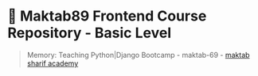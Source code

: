 # :book: Maktab89 Frontend Course Repository - Basic Level
> Memory: Teaching Python|Django Bootcamp - maktab-69 - [maktab sharif academy](https://maktabsharif.ir)
